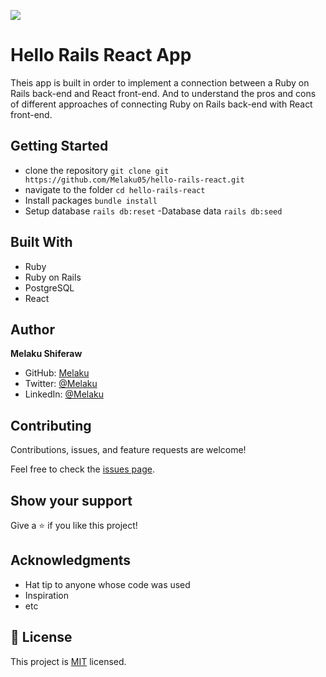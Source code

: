 ![](https://img.shields.io/badge/Microverse-blueviolet)

# Hello Rails React App
Theis app is built in order to implement a connection between a Ruby on Rails back-end and React front-end. And to understand the pros and cons of different approaches of connecting Ruby on Rails back-end with React front-end.

## Getting Started
- clone the repository
`git clone git  https://github.com/Melaku05/hello-rails-react.git`
- navigate to the folder
`cd hello-rails-react`
- Install packages
`bundle install`
- Setup database
`rails db:reset`
-Database data
`rails db:seed`


## Built With

- Ruby
- Ruby on Rails 
- PostgreSQL
- React

## Author

 **Melaku Shiferaw**

- GitHub: [Melaku](https://github.com/Melaku05)
- Twitter: [@Melaku](https://twitter.com/Melaku)
- LinkedIn: [@Melaku](https://www.linkedin.com/in/melaku/)


## Contributing

Contributions, issues, and feature requests are welcome!

Feel free to check the [issues page](https://github.com/Melaku05/hello-react-rails/issues).

## Show your support

Give a :star:️ if you like this project!

## Acknowledgments

- Hat tip to anyone whose code was used
- Inspiration
- etc

## :memo: License

This project is [MIT](./MIT.md) licensed.
